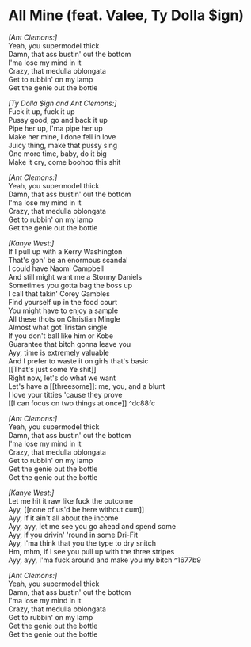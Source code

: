 # All Mine (feat. Valee, Ty Dolla $ign)

_[Ant Clemons:]_  
Yeah, you supermodel thick  
Damn, that ass bustin' out the bottom  
I'ma lose my mind in it  
Crazy, that medulla oblongata  
Get to rubbin' on my lamp  
Get the genie out the bottle  

_[Ty Dolla $ign and Ant Clemons:]_  
Fuck it up, fuck it up  
Pussy good, go and back it up  
Pipe her up, I'ma pipe her up  
Make her mine, I done fell in love  
Juicy thing, make that pussy sing  
One more time, baby, do it big  
Make it cry, come boohoo this shit  

_[Ant Clemons:]_  
Yeah, you supermodel thick  
Damn, that ass bustin' out the bottom  
I'ma lose my mind in it  
Crazy, that medulla oblongata  
Get to rubbin' on my lamp  
Get the genie out the bottle  

_[Kanye West:]_  
If I pull up with a Kerry Washington  
That's gon' be an enormous scandal  
I could have Naomi Campbell  
And still might want me a Stormy Daniels  
Sometimes you gotta bag the boss up  
I call that takin' Corey Gambles  
Find yourself up in the food court  
You might have to enjoy a sample  
All these thots on Christian Mingle  
Almost what got Tristan single  
If you don't ball like him or Kobe  
Guarantee that bitch gonna leave you  
Ayy, time is extremely valuable  
And I prefer to waste it on girls that's basic  
[[That's just some Ye shit]]  
Right now, let's do what we want  
Let's have a [[threesome]]: me, you, and a blunt  
I love your titties 'cause they prove  
[[I can focus on two things at once]]   ^dc88fc

_[Ant Clemons:]_  
Yeah, you supermodel thick  
Damn, that ass bustin' out the bottom  
I'ma lose my mind in it  
Crazy, that medulla oblongata  
Get to rubbin' on my lamp  
Get the genie out the bottle  
Get the genie out the bottle  

_[Kanye West:]_  
Let me hit it raw like fuck the outcome  
Ayy, [[none of us'd be here without cum]]  
Ayy, if it ain't all about the income  
Ayy, ayy, let me see you go ahead and spend some  
Ayy, if you drivin' 'round in some Dri-Fit  
Ayy, I'ma think that you the type to dry snitch  
Hm, mhm, if I see you pull up with the three stripes  
Ayy, ayy, I'ma fuck around and make you my bitch   ^1677b9

_[Ant Clemons:]_  
Yeah, you supermodel thick  
Damn, that ass bustin' out the bottom  
I'ma lose my mind in it  
Crazy, that medulla oblongata  
Get to rubbin' on my lamp  
Get the genie out the bottle  
Get the genie out the bottle
